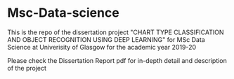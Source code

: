 # Msc-Data-science
This is the repo of the dissertation project "CHART TYPE CLASSIFICATION AND OBJECT RECOGNITION USING DEEP LEARNING" for MSc Data Science at Univerisity of Glasgow for the academic year 2019-20

Please check the Dissertation Report pdf for in-depth detail and description of the project
